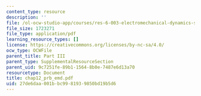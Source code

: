 ```yaml
---
content_type: resource
description: ''
file: /ol-ocw-studio-app/courses/res-6-003-electromechanical-dynamics-spring-2009/27de6daa001bbc9981939850bd19b5d6_chap12_prb_emd.pdf
file_size: 1723271
file_type: application/pdf
learning_resource_types: []
license: https://creativecommons.org/licenses/by-nc-sa/4.0/
ocw_type: OCWFile
parent_title: Part III
parent_type: SupplementalResourceSection
parent_uid: 9c7251fe-89b1-1564-8b0e-7487e6d13a70
resourcetype: Document
title: chap12_prb_emd.pdf
uid: 27de6daa-001b-bc99-8193-9850bd19b5d6
---
```


